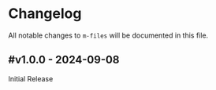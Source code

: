 # Changelog

All notable changes to `m-files` will be documented in this file.

## #v1.0.0 - 2024-09-08

Initial Release
